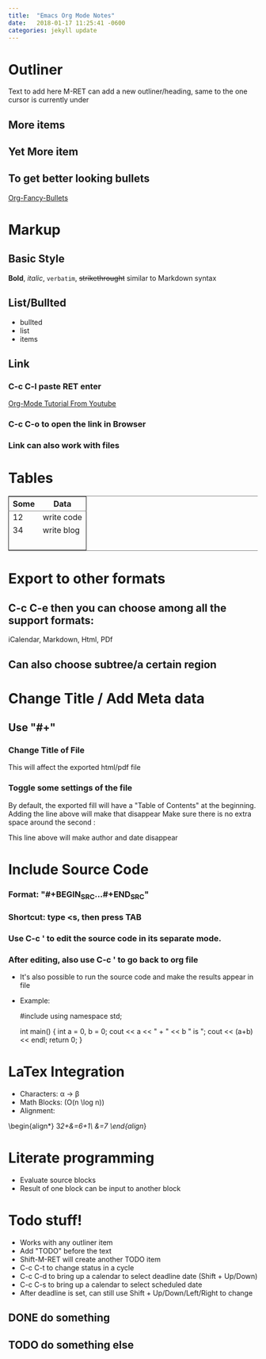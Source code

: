```yaml
---
title:  "Emacs Org Mode Notes"
date:   2018-01-17 11:25:41 -0600
categories: jekyll update
---
```

# Outliner

Text to add here
M-RET can add a new outliner/heading, same to the one cursor is currently under

## More items

## Yet More item

## To get better looking bullets

[Org-Fancy-Bullets](https://github.com/sabof/org-bullets)

# Markup

## Basic Style

**Bold**, *italic*, `verbatim`, <del>strikethrought</del>
similar to Markdown syntax

## List/Bullted

-   bullted
-   list
-   items

## Link

### C-c C-l paste <link> RET enter <link description>

[Org-Mode Tutorial From Youtube](https://www.youtube.com/watch?v%3DSzA2YODtgK4&t%3D439s)   

### C-c C-o to open the link in Browser

### Link can also work with files

# Tables

<table border="2" cellspacing="0" cellpadding="6" rules="groups" frame="hsides">


<colgroup>
<col  class="right" />

<col  class="left" />
</colgroup>
<thead>
<tr>
<th scope="col" class="right">Some</th>
<th scope="col" class="left">Data</th>
</tr>
</thead>

<tbody>
<tr>
<td class="right">12</td>
<td class="left">write code</td>
</tr>


<tr>
<td class="right">34</td>
<td class="left">write blog</td>
</tr>


<tr>
<td class="right">&#xa0;</td>
<td class="left">&#xa0;</td>
</tr>
</tbody>
</table>

# Export to other formats

## C-c C-e then you can choose among all the support formats:

iCalendar, Markdown, Html, PDf

## Can also choose subtree/a certain region

# Change Title / Add Meta data

## Use "#+"

### Change Title of File

This will affect the exported html/pdf file

### Toggle some settings of the file

By default, the exported fill will have a "Table of Contents" at the beginning.
Adding the line above will make that disappear
Make sure there is no extra space around the second :

This line above will make author and date disappear

# Include Source Code

### Format: "#+BEGIN<sub>SRC</sub>&#x2026;#+END<sub>SRC</sub>"

### Shortcut: type <s, then press TAB

### Use C-c ' to edit the source code in its separate mode.

### After editing, also use C-c ' to go back to org file

-   It's also possible to run the source code and make the results appear in file
-   Example:

    #include<iostream>
    using namespace std;
    
    int main()
    {
        int a = 0, b = 0;
        cout << a << " + " << b " is ";
        cout << (a+b) << endl;
        return 0;
    }

# LaTex Integration

-   Characters: &alpha; &rarr; &beta;
-   Math Blocks: \(O(n \log n)\)
-   Alignment:

\begin{align*}
3*2+&=6+1\\
&=7
\end{align*}

# Literate programming

-   Evaluate source blocks
-   Result of one block can be input to another block

# Todo stuff!

-   Works with any outliner item
-   Add "TODO" before the text
-   Shift-M-RET will create another TODO item
-   C-c C-t to change status in a cycle
-   C-c C-d to bring up a calendar to select deadline date (Shift + Up/Down)
-   C-c C-s to bring up a calendar to select scheduled date
-   After deadline is set, can still use Shift + Up/Down/Left/Right to change

## DONE do something

## TODO do something else
